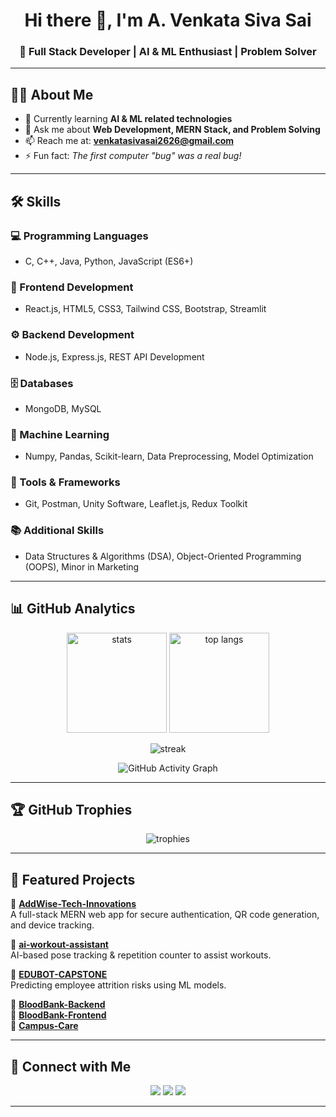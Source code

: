 <h1 align="center">Hi there 👋, I'm A. Venkata Siva Sai</h1>
<h3 align="center">🚀 Full Stack Developer | AI & ML Enthusiast | Problem Solver</h3>

---

## 👨‍💻 About Me  

- 🌱 Currently learning **AI & ML related technologies**  
- 💬 Ask me about **Web Development, MERN Stack, and Problem Solving**  
- 📫 Reach me at: **venkatasivasai2626@gmail.com**  
- ⚡ Fun fact: *The first computer "bug" was a real bug!*  

---

## 🛠️ Skills  

### 💻 Programming Languages  
- C, C++, Java, Python, JavaScript (ES6+)  

### 🎨 Frontend Development  
- React.js, HTML5, CSS3, Tailwind CSS, Bootstrap, Streamlit  

### ⚙️ Backend Development  
- Node.js, Express.js, REST API Development  

### 🗄️ Databases  
- MongoDB, MySQL  

### 🤖 Machine Learning  
- Numpy, Pandas, Scikit-learn, Data Preprocessing, Model Optimization  

### 🔧 Tools & Frameworks  
- Git, Postman, Unity Software, Leaflet.js, Redux Toolkit  

### 📚 Additional Skills  
- Data Structures & Algorithms (DSA), Object-Oriented Programming (OOPS), Minor in Marketing  

---

## 📊 GitHub Analytics  

<p align="center"> 
  <img src="https://github-readme-stats.vercel.app/api?username=av-sivasai&show_icons=true&theme=tokyonight" alt="stats" height="160" /> 
  <img src="https://github-readme-stats.vercel.app/api/top-langs/?username=av-sivasai&layout=compact&theme=tokyonight" alt="top langs" height="160" /> 
</p>  

<p align="center"> 
  <img src="https://github-readme-streak-stats.herokuapp.com/?user=av-sivasai&theme=tokyonight" alt="streak" /> 
</p>  

<p align="center"> 
  <img src="https://github-activity-graph.vercel.app/graph?username=av-sivasai&theme=react-dark&hide_border=true" alt="GitHub Activity Graph" /> 
</p>  

---

## 🏆 GitHub Trophies  

<p align="center"> 
  <img src="https://github-profile-trophy.vercel.app/?username=av-sivasai&theme=darkhub&no-frame=true&margin-w=15&margin-h=15" alt="trophies" /> 
</p>  

---

## 📌 Featured Projects  

🔹 **[AddWise-Tech-Innovations](https://github.com/av-sivasai/AddWise-Tech-Innovations)**  
A full-stack MERN web app for secure authentication, QR code generation, and device tracking.  

🔹 **[ai-workout-assistant](https://github.com/av-sivasai/ai-workout-assistant)**  
AI-based pose tracking & repetition counter to assist workouts.  

🔹 **[EDUBOT-CAPSTONE](https://github.com/av-sivasai/EDUBOT-CAPSTONE)**  
Predicting employee attrition risks using ML models.  

🔹 **[BloodBank-Backend](https://github.com/av-sivasai/BloodBank-Backend)**  
🔹 **[BloodBank-Frontend](https://github.com/av-sivasai/BloodBank-Frontend)**  
🔹 **[Campus-Care](https://github.com/av-sivasai/Campus-Care)**  

---

## 🤝 Connect with Me  

<p align="center">
  <a href="mailto:venkatasivasai2626@gmail.com"><img src="https://img.shields.io/badge/Gmail-D14836?style=for-the-badge&logo=gmail&logoColor=white"/></a>
  <a href="https://www.linkedin.com/in/av-siva-sai"><img src="https://img.shields.io/badge/LinkedIn-0077B5?style=for-the-badge&logo=linkedin&logoColor=white"/></a>
  <a href="https://github.com/av-sivasai"><img src="https://img.shields.io/badge/GitHub-100000?style=for-the-badge&logo=github&logoColor=white"/></a>
</p>  

---
